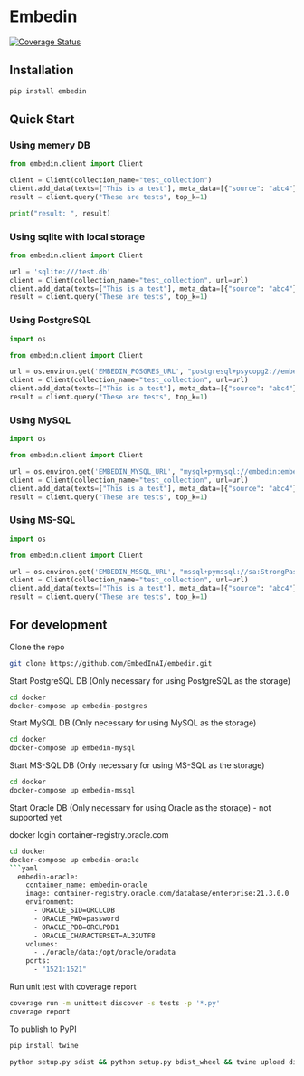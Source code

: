 # Embedin
[![Coverage Status](https://coveralls.io/repos/github/EmbedInAI/EmbedInDB/badge.svg)](https://coveralls.io/github/EmbedInAI/EmbedInDB)

## Installation
```bash
pip install embedin
```

## Quick Start
### Using memery DB
```python
from embedin.client import Client

client = Client(collection_name="test_collection")
client.add_data(texts=["This is a test"], meta_data=[{"source": "abc4"}])
result = client.query("These are tests", top_k=1)

print("result: ", result)
```

### Using sqlite with local storage
```python
from embedin.client import Client

url = 'sqlite:///test.db'
client = Client(collection_name="test_collection", url=url)
client.add_data(texts=["This is a test"], meta_data=[{"source": "abc4"}])
result = client.query("These are tests", top_k=1)
```

### Using PostgreSQL
```python
import os

from embedin.client import Client

url = os.environ.get('EMBEDIN_POSGRES_URL', "postgresql+psycopg2://embedin:embedin@localhost/embedin_db")
client = Client(collection_name="test_collection", url=url)
client.add_data(texts=["This is a test"], meta_data=[{"source": "abc4"}])
result = client.query("These are tests", top_k=1)
```

### Using MySQL
```python
import os

from embedin.client import Client

url = os.environ.get('EMBEDIN_MYSQL_URL', "mysql+pymysql://embedin:embedin@localhost/embedin_db")
client = Client(collection_name="test_collection", url=url)
client.add_data(texts=["This is a test"], meta_data=[{"source": "abc4"}])
result = client.query("These are tests", top_k=1)
```

### Using MS-SQL
```python
import os

from embedin.client import Client

url = os.environ.get('EMBEDIN_MSSQL_URL', "mssql+pymssql://sa:StrongPassword123@localhost/tempdb")
client = Client(collection_name="test_collection", url=url)
client.add_data(texts=["This is a test"], meta_data=[{"source": "abc4"}])
result = client.query("These are tests", top_k=1)
```

## For development

Clone the repo
```bash
git clone https://github.com/EmbedInAI/embedin.git
```

Start PostgreSQL DB (Only necessary for using PostgreSQL as the storage)
```bash
cd docker
docker-compose up embedin-postgres
```

Start MySQL DB (Only necessary for using MySQL as the storage)
```bash
cd docker
docker-compose up embedin-mysql
```

Start MS-SQL DB (Only necessary for using MS-SQL as the storage)
```bash
cd docker
docker-compose up embedin-mssql
```

Start Oracle DB (Only necessary for using Oracle as the storage) - not supported yet

docker login container-registry.oracle.com
```bash
cd docker
docker-compose up embedin-oracle
```yaml
  embedin-oracle:
    container_name: embedin-oracle
    image: container-registry.oracle.com/database/enterprise:21.3.0.0
    environment:
      - ORACLE_SID=ORCLCDB
      - ORACLE_PWD=password
      - ORACLE_PDB=ORCLPDB1
      - ORACLE_CHARACTERSET=AL32UTF8
    volumes:
      - ./oracle/data:/opt/oracle/oradata
    ports:
      - "1521:1521"
```

Run unit test with coverage report
```bash
coverage run -m unittest discover -s tests -p '*.py'
coverage report
```

To publish to PyPI
```bash
pip install twine
```

```bash
python setup.py sdist && python setup.py bdist_wheel && twine upload dist/*
```